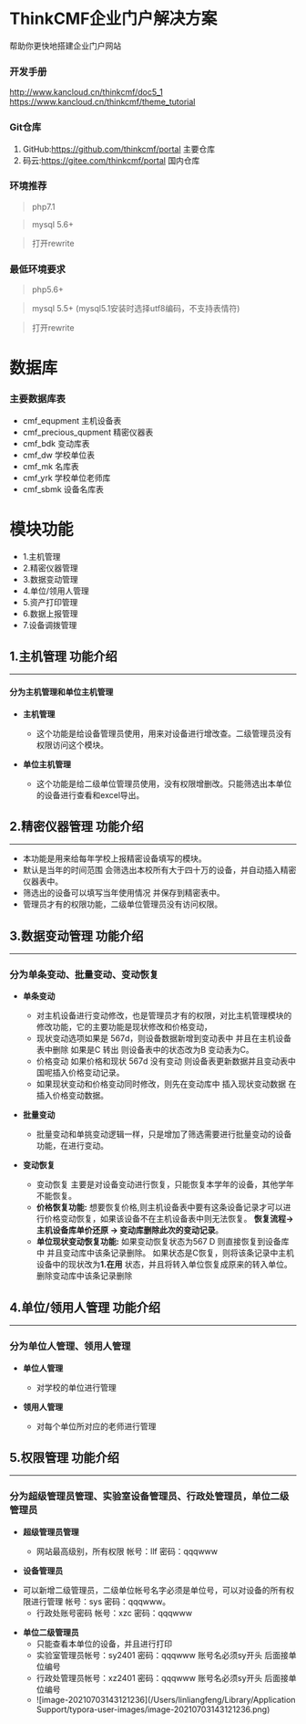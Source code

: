 ThinkCMF企业门户解决方案
===========
帮助你更快地搭建企业门户网站

### 开发手册
http://www.kancloud.cn/thinkcmf/doc5_1  
https://www.kancloud.cn/thinkcmf/theme_tutorial

### Git仓库

1. GitHub:https://github.com/thinkcmf/portal 主要仓库
2. 码云:https://gitee.com/thinkcmf/portal 国内仓库

### 环境推荐
> php7.1

> mysql 5.6+

> 打开rewrite


### 最低环境要求
> php5.6+

> mysql 5.5+ (mysql5.1安装时选择utf8编码，不支持表情符)

> 打开rewrite



# 数据库
  ###  主要数据库表

- cmf_equpment 主机设备表
- cmf_precious_qupment  精密仪器表
- cmf_bdk  变动库表
- cmf_dw  学校单位表
- cmf_mk  名库表
- cmf_yrk  学校单位老师库
- cmf_sbmk  设备名库表




# 模块功能

  * 1.主机管理  
  * 2.精密仪器管理 
  * 3.数据变动管理  
   * 4.单位/领用人管理   
   * 5.资产打印管理
   * 6.数据上报管理
   * 7.设备调拨管理

## 1.主机管理 功能介绍
---
#### 分为主机管理和单位主机管理


*  **主机管理**

    - 这个功能是给设备管理员使用，用来对设备进行增改查。二级管理员没有权限访问这个模块。


*  **单位主机管理**

   - 这个功能是给二级单位管理员使用，没有权限增删改。只能筛选出本单位的设备进行查看和excel导出。




## 2.精密仪器管理 功能介绍
---
- 本功能是用来给每年学校上报精密设备填写的模块。
- 默认是当年的时间范围 会筛选出本校所有大于四十万的设备，并自动插入精密仪器表中。
- 筛选出的设备可以填写当年使用情况 并保存到精密表中。
- 管理员才有的权限功能，二级单位管理员没有访问权限。
        


## 3.数据变动管理 功能介绍
---
### 分为单条变动、批量变动、变动恢复

*  **单条变动**

     - 对主机设备进行变动修改，也是管理员才有的权限，对比主机管理模块的修改功能，它的主要功能是现状修改和价格变动，
     - 现状变动选项如果是 567d，则设备数据新增到变动表中 并且在主机设备表中删除 如果是C 转出 则设备表中的状态改为B 变动表为C。
     - 价格变动 如果价格和现状 567d 没有变动  则设备表更新数据并且变动表中国呢插入价格变动记录。
     - 如果现状变动和价格变动同时修改，则先在变动库中 插入现状变动数据 在插入价格变动数据。



*  **批量变动**

     - 批量变动和单挑变动逻辑一样，只是增加了筛选需要进行批量变动的设备功能，在进行变动。



*  **变动恢复**

     - 变动恢复 主要是对设备变动进行恢复，只能恢复本学年的设备，其他学年不能恢复。
     - __价格恢复功能:__ 想要恢复价格,则主机设备表中要有这条设备记录才可以进行价格变动恢复，如果该设备不在主机设备表中则无法恢复。
     __恢复流程->主机设备库单价还原 -> 变动库删除此次的变动记录__。
     - __单位现状变动恢复功能:__ 如果变动恢复状态为567 D   则直接恢复到设备库中 并且变动库中该条记录删除。 如果状态是C恢复，则将该条记录中主机设备中的现状改为**1.在用** 状态，并且将转入单位恢复成原来的转入单位。删除变动库中该条记录删除


##  4.单位/领用人管理  功能介绍
---
### 分为单位人管理、领用人管理

*   **单位人管理**

     - 对学校的单位进行管理

*   **领用人管理**

     - 对每个单位所对应的老师进行管理

##  5.权限管理  功能介绍
---
### 分为超级管理员管理、实验室设备管理员、行政处管理员，单位二级管理员

*   **超级管理员管理**

     - 网站最高级别，所有权限     帐号：llf    密码：qqqwww

*   **设备管理员**
 - 可以新增二级管理员，二级单位帐号名字必须是单位号，可以对设备的所有权限进行管理  帐号：sys  密码：qqqwww。
     - 行政处账号密码 帐号：xzc  密码：qqqwww

*   **单位二级管理员**
     - 只能查看本单位的设备，并且进行打印          
     - 实验室管理员帐号：sy2401  密码：qqqwww   账号名必须sy开头 后面接单位编号
     - 行政处管理员帐号：xz2401  密码：qqqwww   账号名必须sy开头 后面接单位编号
     - ![image-20210703143121236](/Users/linliangfeng/Library/Application Support/typora-user-images/image-20210703143121236.png)